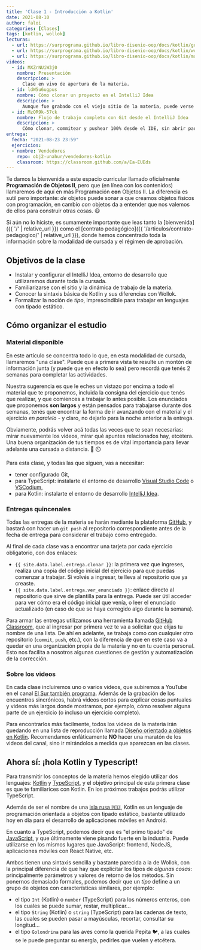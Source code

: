 ```yaml
---
title: 'Clase 1 - Introducción a Kotlin'
date: 2021-08-10
author: faloi
categories: [Clases]
tags: [kotlin, wollok]
lecturas:
  - url: https://surprograma.github.io/libro-disenio-oop/docs/kotlin/guia-instalacion-intellij-idea/
  - url: https://surprograma.github.io/libro-disenio-oop/docs/kotlin/wollok-a-kotlin/
  - url: https://surprograma.github.io/libro-disenio-oop/docs/kotlin/matchers-kotest/
videos:
  - id: MXZrNUiW3j0
    nombre: Presentación
    descripcion: >
      Clase en vivo de apertura de la materia.
  - id: ldW5u6ugpus
    nombre: Cómo clonar un proyecto en el IntelliJ Idea
    descripcion: >
      Aunque fue grabado con el viejo sitio de la materia, puede verse todo el proceso que va desde clonar el ejercicio hasta correr los tests en el IntelliJ Idea.
  - id: MzOR9k-57ck
    nombre: Flujo de trabajo completo con Git desde el IntelliJ Idea
    descripcion: >
      Cómo clonar, commitear y pushear 100% desde el IDE, sin abrir para nada la consola.
entrega:
  fecha: "2021-08-23 23:59"
  ejercicios:
  - nombre: Vendedores
    repo: obj2-unahur/vendedores-kotlin
    classroom: https://classroom.github.com/a/Ea-EUEds
---
```


Te damos la bienvenida a este espacio curricular llamado oficialmente **Programación de Objetos II**, pero que (en línea con los contenidos) llamaremos de aquí en más Programación **con** Objetos II. La diferencia es sutil pero importante: _de_ objetos puede sonar a que creamos objetos físicos con programación, en cambio _con_ objetos da a entender que nos valemos de ellos para construir otras cosas. :smiley:

Si aún no lo hiciste, es sumamente importante que leas tanto la [bienvenida]({{ '/' | relative_url }}) como el [contrato pedagógico]({{ '/articulos/contrato-pedagogico/' | relative_url }}), donde hemos concentrado toda la información sobre la modalidad de cursada y el régimen de aprobación.

## Objetivos de la clase

* Instalar y configurar el IntelliJ Idea, entorno de desarrollo que utilizaremos durante toda la cursada.
* Familiarizarse con el sitio y la dinámica de trabajo de la materia.
* Conocer la sintaxis básica de Kotlin y sus diferencias con Wollok.
* Formalizar la noción de _tipo_, imprescindible para trabajar en lenguajes con tipado estático.

## Cómo organizar el estudio

### Material disponible

En este artículo se concentra todo lo que, en esta modalidad de cursada, llamaremos "una clase". Puede que a primera vista te resulte un montón de información junta (y puede que en efecto lo sea) pero recordá que tenés 2 semanas para completar las actividades.

Nuestra sugerencia es que le eches un vistazo por encima a todo el material que te proponemos, incluida la consigna del ejercicio que tenés que realizar, y que comiences a trabajar lo antes posible. Los enunciados que proponemos **son largos** y están pensados para trabajarse durante dos semanas, tenés que encontrar la forma de ir avanzando con el material y el ejercicio _en paralelo_ - y claro, no dejarlo para la noche anterior a la entrega.

Obviamente, podrás volver acá todas las veces que te sean necesarias: mirar nuevamente los videos, mirar qué apuntes relacionados hay, etcétera. Una buena organización de tus tiempos es de vital importancia para llevar adelante una cursada a distancia. :muscle: :timer_clock:

Para esta clase, y todas las que siguen, vas a necesitar:
* tener configurado Git,
* para TypeScript: instalarte el entorno de desarrollo [Visual Studio Code](https://code.visualstudio.com/) o [VSCodium](https://vscodium.com/),
* para Kotlin: instalarte el entorno de desarrollo [IntelliJ Idea](https://www.jetbrains.com/idea/).

### Entregas quincenales

Todas las entregas de la materia se harán mediante la plataforma [GitHub](https://github.com), y bastará con hacer un `git push` al repositorio correspondiente antes de la fecha de entrega para considerar el trabajo como entregado.

Al final de cada clase vas a encontrar una tarjeta por cada ejercicio obligatorio, con dos enlaces:
* `{{ site.data.label.entrega.clonar }}`: la primera vez que ingreses, realiza una copia del código inicial del ejercicio para que puedas comenzar a trabajar. Si volvés a ingresar, te lleva al repositorio que ya creaste.
* `{{ site.data.label.entrega.ver_enunciado }}`: enlace directo al repositorio que sirve de plantilla para la entrega. Puede ser útil acceder para ver cómo era el código inicial que venía, o leer el enunciado actualizado (en caso de que se haya corregido algo durante la semana).

Para armar las entregas utilizamos una herramienta llamada [GitHub Classroom](https://classroom.github.com), que al ingresar por primera vez te va a solicitar que elijas tu nombre de una lista. De ahí en adelante, se trabaja como con cualquier otro repositorio (`commit`, `push`, etc.), con la diferencia de que en este caso va a quedar en una organización propia de la materia y no en tu cuenta personal. Esto nos facilita a nosotros algunas cuestiones de gestión y automatización de la corrección.

### Sobre los videos

En cada clase incluiremos uno o varios videos, que subiremos a YouTube en el canal [El Sur también programa](https://www.youtube.com/channel/UCfrRa43tBrOYYYfgJqsJ7qg). Además de la grabación de los encuentros sincrónicos, habrá videos cortos para explicar cosas puntuales y videos más largos donde mostramos, por ejemplo, cómo resolver alguna parte de un ejercicio (o incluso un ejercicio completo).

Para encontrarlos más facilmente, todos los videos de la materia irán quedando en una lista de reproducción llamada [Diseño orientado a objetos en Kotlin](https://www.youtube.com/playlist?list=PL7q-McYJyHliqlpNGSVe-Y3EHDIma_H9U). Recomendamos enfáticamente **NO** hacer una maratón de los videos del canal, sino ir mirándolos a medida que aparezcan en las clases.


## Ahora sí: ¡hola Kotlin y Typescript!

Para transmitir los conceptos de la materia hemos elegido utilizar dos lenguajes: [Kotlin](https://kotlinlang.org/) y [TypeScript](https://www.typescriptlang.org/), y el objetivo principal de esta primera clase es que te familiarices con Kotlin. En los próximos trabajos podrás utilizar TypeScript.

Además de ser el nombre de una [isla rusa :ru:](https://es.wikipedia.org/wiki/Isla_de_Kotlin), Kotlin es un lenguaje de programación orientada a objetos con tipado estático, bastante utilizado hoy en día para el desarrollo de aplicaciones móviles en Android.

En cuanto a TypeScript, podemos decir que es "el primo tipado" de [JavaScript](https://developer.mozilla.org/en-US/docs/Web/javascript), y que últimamente viene pisando fuerte en la industria. Puede utilizarse en los mismos lugares que JavaScript: frontend, NodeJS, aplicaciones móviles con React Native, etc.

Ambos tienen una sintaxis sencilla y bastante parecida a la de Wollok, con la principal diferencia de que hay que explicitar los tipos de _algunas cosas_: principalmente parámetros y valores de retorno de los métodos. Sin ponernos demasiado formales, podemos decir que un _tipo_ define a un grupo de objetos con características similares, por ejemplo:

* el tipo `Int` (Kotlin) o `number` (TypeScript) para los números enteros, con los cuales se puede sumar, restar, multiplicar...
* el tipo `String` (Kotlin) o `string` (TypeScript) para las cadenas de texto, las cuales se pueden pasar a mayúsculas, recortar, consultar su longitud...
* el tipo `Golondrina` para las aves como la querida Pepita :bird:, a las cuales se le puede preguntar su energía, pedirles que vuelen y etcétera.
